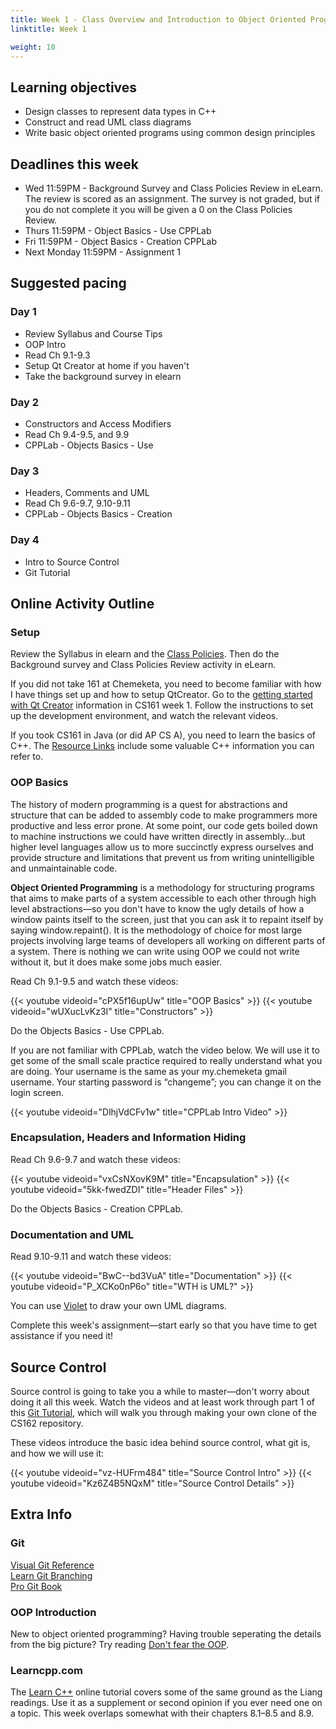 ```yaml
---
title: Week 1 - Class Overview and Introduction to Object Oriented Programming (OOP)
linktitle: Week 1

weight: 10
---
```


## Learning objectives

-   Design classes to represent data types in C++
-   Construct and read UML class diagrams
-   Write basic object oriented programs using common design principles

## Deadlines this week

-   Wed 11:59PM - Background Survey and Class Policies Review in eLearn.
    The review is scored as an assignment. The survey is not graded, but
    if you do not complete it you will be given a 0 on the Class
    Policies Review.
-   Thurs 11:59PM - Object Basics - Use CPPLab
-   Fri 11:59PM - Object Basics - Creation CPPLab
-   Next Monday 11:59PM - Assignment 1

## Suggested pacing

### Day 1

-   Review Syllabus and Course Tips
-   OOP Intro
-   Read Ch 9.1-9.3
-   Setup Qt Creator at home if you haven't
-   Take the background survey in elearn

### Day 2

-   Constructors and Access Modifiers
-   Read Ch 9.4-9.5, and 9.9
-   CPPLab - Objects Basics - Use

### Day 3

-   Headers, Comments and UML
-   Read Ch 9.6-9.7, 9.10-9.11
-   CPPLab - Objects Basics - Creation

### Day 4

-   Intro to Source Control
-   Git Tutorial

## Online Activity Outline

### Setup

Review the Syllabus in elearn and the [Class Policies](../policies).
Then do the Background survey and Class Policies Review activity in
eLearn.

If you did not take 161 at Chemeketa, you need
to become familiar with how I have things set up
and how to setup QtCreator.  Go to the [getting started with Qt Creator](https://computerscience.chemeketa.edu/courses/cs161/202030/week01/#getting-started-with-qt-creator)
information in CS161 week 1.  Follow the instructions to set up the
development environment, and watch the relevant videos.

If you took CS161 in Java (or did AP CS A), you need to learn the
basics of C++. The [Resource Links](../links) include some valuable C++
information you can refer to.

### OOP Basics

The history of modern programming is a quest for abstractions and
structure that can be added to assembly code to make programmers more
productive and less error prone. At some point, our code gets boiled down
to machine instructions we could have written directly in assembly…but
higher level languages allow us to more succinctly express ourselves
and provide structure and limitations that prevent us from writing
unintelligible and unmaintainable code.

**Object Oriented Programming** is a methodology for structuring programs
that aims to make parts of a system accessible to each other through high
level abstractions—so you don't have to know the ugly details of how a
window paints itself to the screen, just that you can ask it to repaint
itself by saying window.repaint(). It is the methodology of choice for
most large projects involving large teams of developers all working on
different parts of a system.  There is nothing we can write using OOP
we could not write without it, but it does make some jobs much easier.

Read Ch 9.1-9.5 and watch these videos:

{{< youtube videoid="cPX5f16upUw" title="OOP Basics" >}}
{{< youtube videoid="wUXucLvKz3I" title="Constructors" >}}

Do the Objects Basics - Use CPPLab.

If you are not familiar with CPPLab, watch the video below. We will use
it to get some of the small scale practice required to really understand
what you are doing. Your username is the same as your my.chemeketa gmail
username. Your starting password is “changeme”; you can change it on
the login screen.

{{< youtube videoid="DlhjVdCFv1w" title="CPPLab Intro Video" >}}

### Encapsulation, Headers and Information Hiding

Read Ch 9.6-9.7 and watch these videos:

{{< youtube videoid="vxCsNXovK9M" title="Encapsulation" >}}
{{< youtube videoid="5kk-fwedZDI" title="Header Files" >}}

Do the Objects Basics - Creation CPPLab.

### Documentation and UML

Read 9.10-9.11 and watch these videos:

{{< youtube videoid="BwC--bd3VuA" title="Documentation" >}}
{{< youtube videoid="P_XCKo0nP6o" title="WTH is UML?" >}}

You can use [Violet](http://violet.sourceforge.net/) to draw your own UML diagrams.

Complete this week's assignment—start early so that you have time to
get assistance if you need it!

## Source Control

Source control is going to take you a while to master—don't worry
about doing it all this week. Watch the videos and at least work through
part 1 of this [Git Tutorial](https://docs.google.com/document/d/1S8dMsT6B2B7jW2Z0OWoV6TT8GOlYkDa9Bw0mhrUTuSU/edit?usp=sharing%22), which will walk you through making your
own clone of the CS162 repository.

These videos introduce the basic idea behind source control, what git is, and how we will use it:

{{< youtube videoid="vz-HUFrm484" title="Source Control Intro" >}}
{{< youtube videoid="Kz6Z4B5NQxM" title="Source Control Details" >}}

## Extra Info

### Git

[Visual Git Reference](https://marklodato.github.io/visual-git-guide/index-en.html)  
[Learn Git Branching](https://learngitbranching.js.org/)  
[Pro Git Book](https://git-scm.com/book/en/v2)

### OOP Introduction

New to object oriented programming? Having trouble seperating the
details from the big picture? Try reading [Don\'t fear the OOP](http://sepwww.stanford.edu/data/media/public/sep/jon/family/jos/oop/oop1.htm).

### Learncpp.com

The [Learn C++](http://learncpp.com/) online tutorial covers some of the same ground as the Liang readings. Use it as a supplement or second opinion if you ever need one on a topic. This week overlaps somewhat with their chapters 8.1–8.5 and 8.9.
